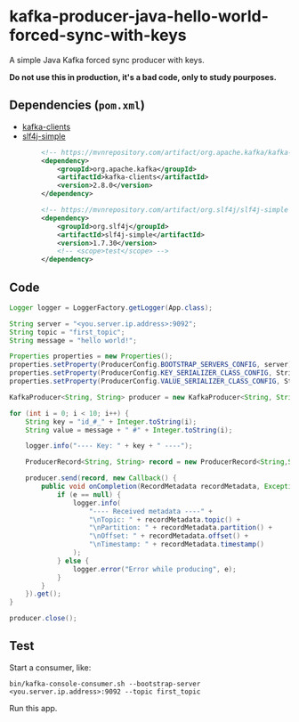 # kafka-producer-java-hello-world-forced-sync-with-keys
A simple Java Kafka forced sync producer with keys.

**Do not use this in production, it's a bad code, only to study pourposes.**

## Dependencies (`pom.xml`)

- [kafka-clients](https://mvnrepository.com/artifact/org.apache.kafka/kafka-clients/2.8.0)
- [slf4j-simple](https://mvnrepository.com/artifact/org.slf4j/slf4j-simple/1.7.30)

```xml
        <!-- https://mvnrepository.com/artifact/org.apache.kafka/kafka-clients -->
        <dependency>
            <groupId>org.apache.kafka</groupId>
            <artifactId>kafka-clients</artifactId>
            <version>2.8.0</version>
        </dependency>

        <!-- https://mvnrepository.com/artifact/org.slf4j/slf4j-simple -->
        <dependency>
            <groupId>org.slf4j</groupId>
            <artifactId>slf4j-simple</artifactId>
            <version>1.7.30</version>
            <!-- <scope>test</scope> -->
        </dependency>
```

## Code

```java
Logger logger = LoggerFactory.getLogger(App.class);

String server = "<you.server.ip.address>:9092";
String topic = "first_topic";
String message = "hello world!";

Properties properties = new Properties();
properties.setProperty(ProducerConfig.BOOTSTRAP_SERVERS_CONFIG, server);
properties.setProperty(ProducerConfig.KEY_SERIALIZER_CLASS_CONFIG, StringSerializer.class.getName());
properties.setProperty(ProducerConfig.VALUE_SERIALIZER_CLASS_CONFIG, StringSerializer.class.getName());

KafkaProducer<String, String> producer = new KafkaProducer<String, String>(properties);

for (int i = 0; i < 10; i++) {
    String key = "id_#_" + Integer.toString(i);
    String value = message + " #" + Integer.toString(i);

    logger.info("---- Key: " + key + " ----");

    ProducerRecord<String, String> record = new ProducerRecord<String,String>(topic, key, value);

    producer.send(record, new Callback() {
        public void onCompletion(RecordMetadata recordMetadata, Exception e) {
            if (e == null) {
                logger.info(
                    "---- Received metadata ----" +
                    "\nTopic: " + recordMetadata.topic() +
                    "\nPartition: " + recordMetadata.partition() + 
                    "\nOffset: " + recordMetadata.offset() +
                    "\nTimestamp: " + recordMetadata.timestamp()
                );
            } else {
                logger.error("Error while producing", e);
            }
        }
    }).get();
}

producer.close();
```

## Test

Start a consumer, like:

```
bin/kafka-console-consumer.sh --bootstrap-server <you.server.ip.address>:9092 --topic first_topic
```

Run this app.